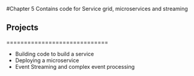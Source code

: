 #Chapter 5
Contains code for Service grid, microservices and streaming
## Projects
 =============================
 * Building code to build a service  
 * Deploying a microservice 
 * Event Streaming and complex event processing